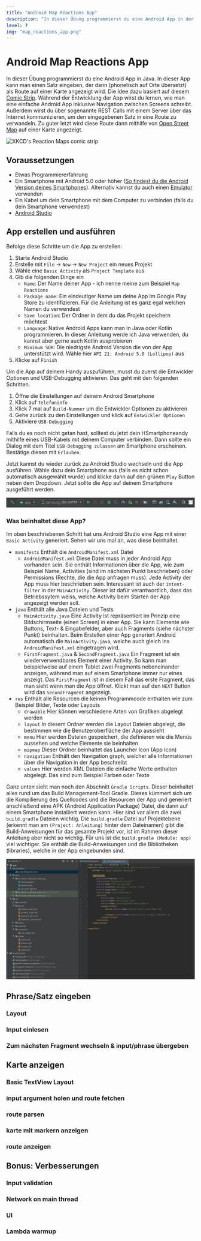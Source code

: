 ```yaml
---
title: "Android Map Reactions App"
description: "In dieser Übung programmierst du eine Android App in der man einen Satz eingeben kann, der dann als Route auf einer Karte angezeigt wird."
level: ?
img: "map_reactions_app.png"
---
```


# Android Map Reactions App

In dieser Übung programmierst du eine Android App in Java. In dieser App kann man einen Satz eingeben, der dann (phonetisch auf Orte übersetzt) als Route auf einer Karte angezeigt wird. Die Idee dazu basiert auf diesem [Comic Strip](https://xkcd.com/2260/). Während der Entwicklung der App wirst du lernen, wie man eine einfache Android App inklusive Navigation zwischen Screens schreibt. Außerdem wirst du über sogenannte REST Calls mit einem Server über das Internet kommunizieren, um den eingegebenen Satz in eine Route zu verwandeln. Zu guter letzt wird diese Route dann mithilfe von [Open Street Map](https://www.openstreetmap.org/) auf einer Karte angezeigt.

![XKCD's Reaction Maps comic strip](https://imgs.xkcd.com/comics/reaction_maps.png)

## Voraussetzungen

- Etwas Programmiererfahrung
- Ein Smartphone mit Android 5.0 oder höher ([So findest du die Android Version deines Smartphones](https://support.google.com/android/answer/7680439?hl=de)). Alternativ kannst du auch einen [Emulator](https://developer.android.com/studio/run/emulator) verwenden
- Ein Kabel um dein Smartphone mit dem Computer zu verbinden (falls du dein Smartphone verwendest)
- [Android Studio](https://developer.android.com/studio/install)

## App erstellen und ausführen

Befolge diese Schritte um die App zu erstellen:

1. Starte Android Studio
2. Erstelle mit `File` -> `New` -> `New Project` ein neues Projekt
3. Wähle eine `Basic Activity` als `Project Template` aus
4. Gib die folgenden Dinge ein
	* `Name`: Der Name deiner App - ich nenne meine zum Beispiel `Map Reactions`
	* `Package name`: Ein eindeutiger Name um deine App im Google Play Store zu identifizieren. Für die Anleitung ist es ganz egal welchen Namen du verwendest
	* `Save location`: Der Ordner in dem du das Projekt speichern möchtest
	* `Language`: Native Android Apps kann man in Java oder Kotlin programmieren. In dieser Anleitung werde ich Java verwenden, du kannst aber gerne auch Kotlin ausprobieren
	* `Minimum SDK`: Die niedrigste Android Version die von der App unterstützt wird. Wähle hier `API 21: Android 5.0 (Lollipop)` aus
5. Klicke auf `Finish` 

Um die App auf deinem Handy auszuführen, musst du zuerst die Entwickler Optionen und USB-Debugging aktivieren. Das geht mit den folgenden Schritten.

1. Öffne die Einstellungen auf deinem Android Smartphone
2. Klick auf `Telefoninfo`
3. Klick 7 mal auf `Build-Nummer` um die Entwickler Optionen zu aktivieren
4. Gehe zurück zu den Einstellungen und klick auf `Entwickler Optionen`
5. Aktiviere `USB-Debugging`

Falls du es noch nicht getan hast, solltest du jetzt dein HSmartphoneandy mithilfe eines USB-Kabels mit deinem Computer verbinden. Dann sollte ein Dialog mit dem Titel `USB-Debugging zulassen` am Smartphone erscheinen. Bestätige diesen mit `Erlauben`.

Jetzt kannst du wieder zurück zu Android Studio wechseln und die App ausführen. Wähle dazu dein Smartphone aus (falls es nicht schon automatisch ausgewählt wurde) und klicke dann auf den grünen `Play` Button neben dem Dropdown. Jetzt sollte die App auf deinem Smartphone ausgeführt werden. 

![](./img/android_studio_run.png)

### Was beinhaltet diese App?

Im oben beschriebenen Schritt hat uns Android Studio eine App mit einer `Basic Activity` generiert. Sehen wir uns mal an, was diese beinhaltet.

- `manifests`
Enthält die `AndroidManifest.xml` Datei
	- `AndroidManifest.xml`
	Diese Datei muss in jeder Android App vorhanden sein. Sie enthält Informationen über die App, wie zum Beispiel Name, Activities (sind im nächsten Punkt beschrieben) oder Permissions (Rechte, die die App anfragen muss). Jede Activity der App muss hier beschrieben sein. Interessant ist auch der `intent-filter` in der `MainActivity`. Dieser ist dafür verantwortlich, dass das Betriebssytem weiss, welche Activity beim Starten der App angezeigt werden soll.
- `java`
  Enthält alle Java Dateien und Tests
  - `MainActivity.java`
	Eine Activity ist repräsentiert im Prinzip eine Bildschirmseite (einen Screen) in einer App. Sie kann Elemente wie Buttons, Text- & Eingabefelder, aber auch Fragments  (siehe nächster Punkt) beinhalten. Beim Erstellen einer App generiert Android automatisch die `MainActivity.java`, welche auch gleich ins `AndroidManifest.xml` eingetragen wird.
  - `FirstFragment.java` & `SecondFragment.java` 
	 Ein Fragment ist ein wiederverwendbares Element einer Activity. So kann man beispielweise auf einem Tablet zwei Fragments nebeneinander anzeigen, während man auf einem Smartphone immer nur eines anzeigt. Das `FirstFragment` ist in diesem Fall das erste Fragment, das man sieht wenn man die App öffnet. Klickt man auf den `NEXT` Button wird das `SecondFragment` angezeigt.
- `res`
  Enthält alle Resourcen die keinen Programmcode enthalten wie zum Beispiel Bilder, Texte oder Layouts
  - `drawable`
    Hier können verschiedene Arten von Grafiken abgelegt werden
  - `layout`
    In diesem Ordner werden die Layout Dateien abgelegt, die bestimmen wie die Benutzeroberfläche der App aussieht
  - `menu`
    Hier werden Dateien gespeichert, die definieren wie die Menüs aussehen und welche Elemente sie beinhalten
  - `mipmap`
    Dieser Ordner beinhaltet das Launcher Icon (App Icon)
  - `navigation`
    Enthält den Navigation graph, welcher alle Informationen über die Navigation in der App beschreibt 
  - `values` 
    Hier werden XML Dateien die einfache Werte enthalten abgelegt. Das sind zum Beispiel Farben oder Texte


Ganz unten sieht man noch den Abschnitt `Gradle Scripts`. Dieser beinhaltet alles rund um das Build Management-Tool Gradle. Dieses kümmert sich um die Kompilierung des Quellcodes und die Resourcen der App und generiert anschließend eine APK (Android Application Package) Datei, die dann auf einem Smartphone installiert werden kann. Hier sind vor allem die zwei `build.gradle` Dateien wichtig. Die `build.gradle` Datei auf Projektebene (erkennt man am `(Project: Anleitung)` hinter dem Dateinamen) gibt die Build-Anweisungen für das gesamte Projekt vor, ist im Rahmen dieser Anleitung aber nicht so wichtig. Für uns ist die `build.gradle (Module: app)`  viel wichtiger. Sie enthält die Build-Anweisungen und die Bibliotheken (libraries), welche in der App eingebunden sind.

![](./img/android_app_basics.png)  

## Phrase/Satz eingeben

### Layout

### Input einlesen

### Zum nächsten Fragment wechseln & input/phrase übergeben

## Karte anzeigen

### Basic TextView Layout

### input argument holen und route fetchen

### route parsen

### karte mit markern anzeigen

### route anzeigen

## Bonus: Verbesserungen

### Input validation

### Network on main thread

### UI

### Lambda warmup